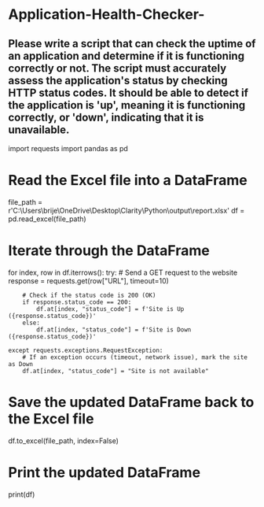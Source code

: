 # Application-Health-Checker-
Please write a script that can check the uptime of an application and determine if it is functioning correctly or not. The script must accurately assess the application's status by checking HTTP status codes. It should be able to detect if the application is 'up', meaning it is functioning correctly, or 'down', indicating that it is unavailable.
-----------------------------------

import requests
import pandas as pd

# Read the Excel file into a DataFrame
file_path = r'C:\Users\brije\OneDrive\Desktop\Clarity\Python\output\report.xlsx'
df = pd.read_excel(file_path)

# Iterate through the DataFrame
for index, row in df.iterrows():
    try:
        # Send a GET request to the website
        response = requests.get(row["URL"], timeout=10)
        
        # Check if the status code is 200 (OK)
        if response.status_code == 200:
            df.at[index, "status_code"] = f'Site is Up ({response.status_code})'
        else:
            df.at[index, "status_code"] = f'Site is Down ({response.status_code})'
    
    except requests.exceptions.RequestException:
        # If an exception occurs (timeout, network issue), mark the site as Down
        df.at[index, "status_code"] = "Site is not available"

# Save the updated DataFrame back to the Excel file
df.to_excel(file_path, index=False)

# Print the updated DataFrame
print(df)



